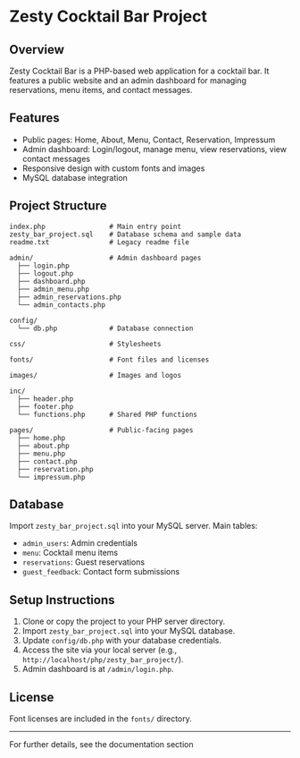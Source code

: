 # Zesty Cocktail Bar Project

## Overview
Zesty Cocktail Bar is a PHP-based web application for a cocktail bar. It features a public website and an admin dashboard for managing reservations, menu items, and contact messages.

## Features
- Public pages: Home, About, Menu, Contact, Reservation, Impressum
- Admin dashboard: Login/logout, manage menu, view reservations, view contact messages
- Responsive design with custom fonts and images
- MySQL database integration

## Project Structure

```
index.php                # Main entry point
zesty_bar_project.sql    # Database schema and sample data
readme.txt               # Legacy readme file

admin/                   # Admin dashboard pages
  ├── login.php
  ├── logout.php
  ├── dashboard.php
  ├── admin_menu.php
  ├── admin_reservations.php
  └── admin_contacts.php

config/
  └── db.php             # Database connection

css/                     # Stylesheets

fonts/                   # Font files and licenses

images/                  # Images and logos

inc/
  ├── header.php
  ├── footer.php
  └── functions.php      # Shared PHP functions

pages/                   # Public-facing pages
  ├── home.php
  ├── about.php
  ├── menu.php
  ├── contact.php
  ├── reservation.php
  └── impressum.php
```

## Database
Import `zesty_bar_project.sql` into your MySQL server. Main tables:
- `admin_users`: Admin credentials
- `menu`: Cocktail menu items
- `reservations`: Guest reservations
- `guest_feedback`: Contact form submissions

## Setup Instructions

1. Clone or copy the project to your PHP server directory.
2. Import `zesty_bar_project.sql` into your MySQL database.
3. Update `config/db.php` with your database credentials.
4. Access the site via your local server (e.g., `http://localhost/php/zesty_bar_project/`).
5. Admin dashboard is at `/admin/login.php`.

## License
Font licenses are included in the `fonts/` directory.

---

For further details, see the documentation section
